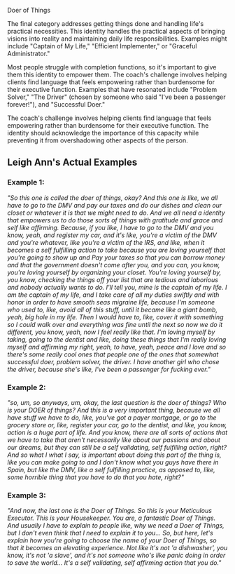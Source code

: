 Doer of Things

The final category addresses getting things done and handling life's practical necessities.  This identity handles the practical aspects of bringing visions into reality and maintaining daily life responsibilities. Examples might include "Captain of My Life," "Efficient Implementer," or "Graceful Administrator."

Most people struggle with completion functions, so it's important to give them this identity to empower them. The coach's challenge involves helping clients find language that feels empowering rather than burdensome for their executive function. Examples that have resonated include "Problem Solver," "The Driver" (chosen by someone who said "I've been a passenger forever!"), and "Successful Doer."  

The coach's challenge involves helping clients find language that feels empowering rather than burdensome for their executive function. The identity should acknowledge the importance of this capacity while preventing it from overshadowing other aspects of the person.


## Leigh Ann's Actual Examples

### Example 1:

_"So this one is called the doer of things, okay? And this one is like, we all have to go to the DMV and pay our taxes and do our dishes and clean our closet or whatever it is that we might need to do. And we all need a identity that empowers us to do those sorts of things with gratitude and grace and self like affirming. Because, if you like, I have to go to the DMV and you know, yeah, and register my car, and it's like, you're a victim of the DMV and you're whatever, like you're a victim of the IRS, and like, when it becomes a self fulfilling action to take because you are loving yourself that you're going to show up and Pay your taxes so that you can borrow money and that the government doesn't come after you, and you can, you know, you're loving yourself by organizing your closet. You're loving yourself by, you know, checking the things off your list that are tedious and laborious and nobody actually wants to do. I'll tell you, mine is the captain of my life. I am the captain of my life, and I take care of all my duties swiftly and with honor in order to have smooth seas migraine life, because I'm someone who used to, like, avoid all of this stuff, until it became like a giant bomb, yeah, big hole in my life. Then I would have to, like, cover it with something so I could walk over and everything was fine until the next so now we do it different, you know, yeah, now I feel really like that. I'm loving myself by taking, going to the dentist and like, doing these things that I'm really loving myself and affirming my right, yeah, to have, yeah, peace and I love and so there's some really cool ones that people one of the ones that somewhat successful doer, problem solver, the driver. I have another girl who chose the driver, because she's like, I've been a passenger for fucking ever."_

### Example 2:

_"so, um, so anyways, um, okay, the last question is the doer of things? Who is your DOER of things? And this is a very important thing, because we all have stuff we have to do, like, you've got a payer mortgage, or go to the grocery store or, like, register your car, go to the dentist, and like, you know, action is a huge part of life. And you know, there are all sorts of actions that we have to take that aren't necessarily like about our passions and about our dreams, but they can still be a self validating, self fulfilling action, right? And so what I what I say, is important about doing this part of the thing is, like you can make going to and I don't know what you guys have there in Spain, but like the DMV, like a self fulfilling practice, as opposed to, like, some horrible thing that you have to do that you hate, right?"_

### Example 3:

_"And now, the last one is the Doer of Things. So this is your Meticulous Executor. This is your Housekeeper. You are, a fantastic Doer of Things. And usually I have to explain to people like, why we need a Doer of Things, but I don't even think that I need to explain it to you... So, but here, let's explain how you're going to choose the name of your Doer of Things, so that it becomes an elevating experience. Not like it's not 'a dishwasher', you know, it's not 'a slave', and it's not someone who's like panic doing in order to save the world... It's a self validating, self affirming action that you do."_
